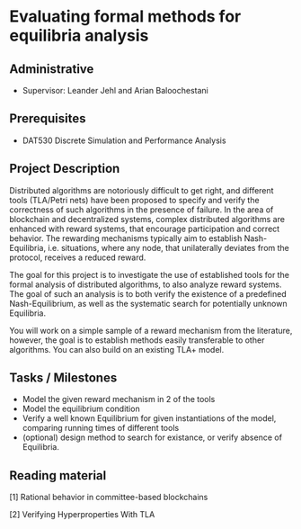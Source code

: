 # Evaluating formal methods for equilibria analysis

## Administrative

- Supervisor: Leander Jehl and Arian Baloochestani

## Prerequisites

- DAT530 Discrete Simulation and Performance Analysis

## Project Description

Distributed algorithms are notoriously difficult to get right, and different tools (TLA/Petri nets) have been proposed to specify and verify the correctness of such algorithms in the presence of failure. 
In the area of blockchain and decentralized systems, complex distributed algorithms are enhanced with reward systems, that encourage participation and correct behavior.
The rewarding mechanisms typically aim to establish Nash-Equilibria, i.e. situations, where any node, that unilaterally deviates from the protocol, receives a reduced reward.

The goal for this project is to investigate the use of established tools for the formal analysis of distributed algorithms, to also analyze reward systems. The goal of such an analysis is to both verify the existence of a predefined Nash-Equilibrium, as well as the systematic search for potentially unknown Equilibria.

You will work on a simple sample of a reward mechanism from the literature, however, the goal is to establish methods easily transferable to other algorithms. You can also build on an existing TLA+ model.



## Tasks / Milestones

- Model the given reward mechanism in 2 of the tools
- Model the equilibrium condition
- Verify a well known Equilibrium for given instantiations of the model, comparing running times of different tools
- (optional) design method to search for existance, or verify absence of Equilibria.

## Reading material

[1] Rational behavior in committee-based blockchains

[2] Verifying Hyperproperties With TLA
